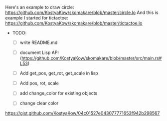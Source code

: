 Here's an example to draw circle:
https://github.com/KostyaKow/skomakare/blob/master/circle.lo
And this is example I started for tictactoe:
https://github.com/KostyaKow/skomakare/blob/master/tictactoe.lo

- TODO:
   - [ ] write README.md
   - [ ] document Lisp API (https://github.com/KostyaKow/skomakare/blob/master/src/main.rs#L53)
   - [ ] Add get_pos, get_rot, get_scale in lisp
   - [ ] Add pos, rot, scale
   - [ ] add change_color for existing objects
   - [ ] change clear color


https://gist.github.com/KostyaKow/04c01527e043077771653f942b298567
